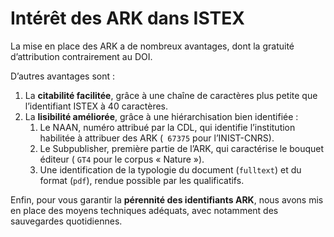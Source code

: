 # Intérêt des ARK dans ISTEX

La mise en place des ARK a de nombreux avantages, dont la gratuité d’attribution contrairement au DOI.

D’autres avantages sont :

1. La **citabilité facilitée**, grâce à une chaîne de caractères plus petite que l’identifiant ISTEX à 40 caractères.
2. La **lisibilité améliorée**, grâce à une hiérarchisation bien identifiée :
   1. Le NAAN, numéro attribué par la CDL, qui identifie l’institution habilitée à attribuer des ARK (` 67375` pour l’INIST-CNRS).
   2. Le Subpublisher, première partie de l’ARK, qui caractérise le bouquet éditeur ( `GT4` pour le corpus « Nature »).
   3. Une identification de la typologie du document (`fulltext`) et du format (`pdf`), rendue possible par les qualificatifs.

Enfin, pour vous garantir la **pérennité des identifiants ARK**, nous avons mis en place des moyens techniques adéquats, avec notamment des sauvegardes quotidiennes.

